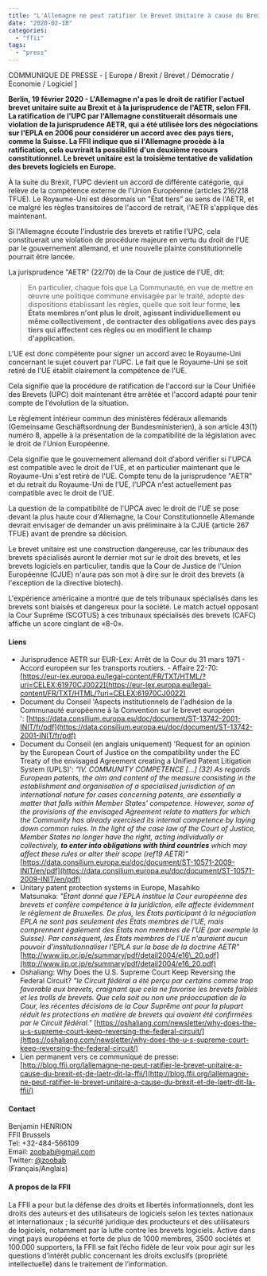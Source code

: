 ```yaml
---
title: "L'Allemagne ne peut ratifier le Brevet Unitaire à cause du Brexit et de l'AETR, dit la FFII"
date: "2020-02-18"
categories: 
  - "ffii"
tags: 
  - "press"
---
```


COMMUNIQUE DE PRESSE - \[ Europe / Brexit / Brevet / Démocratie / Economie / Logiciel \]

**Berlin, 19 février 2020 - L'Allemagne n'a pas le droit de ratifier l'actuel brevet unitaire suite au Brexit et à la jurisprudence de l'AETR, selon FFII. La ratification de l'UPC par l'Allemagne constituerait désormais une violation de la jurisprudence AETR, qui a été utilisée lors des négociations sur l'EPLA en 2006 pour considérer un accord avec des pays tiers, comme la Suisse. La FFII indique que si l'Allemagne procède à la ratification, cela ouvrirait la possibilité d'un deuxième recours constitutionnel. Le brevet unitaire est la troisième tentative de validation des brevets logiciels en Europe.**

À la suite du Brexit, l'UPC devient un accord de différente catégorie, qui relève de la compétence externe de l'Union Européenne (articles 216/218 TFUE). Le Royaume-Uni est désormais un "État tiers" au sens de l'AETR, et ce malgré les règles transitoires de l'accord de retrait, l'AETR s'applique dès maintenant.

Si l'Allemagne écoute l'industrie des brevets et ratifie l'UPC, cela constituerait une violation de procédure majeure en vertu du droit de l'UE par le gouvernement allemand, et une nouvelle plainte constitutionnelle pourrait être lancée.

La jurisprudence "AETR" (22/70) de la Cour de justice de l'UE, dit:

> En particulier, chaque fois que La Communauté, en vue de mettre en œuvre une politique commune envisagée par le traité, adopte des dispositions établissant les règles, quelle que soit leur forme, **les États membres n'ont plus le droit, agissant individuellement ou même collectivement , de contracter des obligations avec des pays tiers qui affectent ces règles ou en modifient le champ d'application.**

L'UE est donc compétente pour signer un accord avec le Royaume-Uni concernant le sujet couvert par l'UPC. Le fait que le Royaume-Uni se soit retiré de l'UE établit clairement la compétence de l'UE.

Cela signifie que la procédure de ratification de l'accord sur la Cour Unifiée des Brevets (UPC) doit maintenant être arrêtée et l'accord adapté pour tenir compte de l'évolution de la situation.

Le règlement intérieur commun des ministères fédéraux allemands (Gemeinsame Geschäftsordnung der Bundesministerien), à son article 43(1) numéro 8, appelle à la présentation de la compatibilité de la législation avec le droit de l'Union Européenne.

Cela signifie que le gouvernement allemand doit d'abord vérifier si l'UPCA est compatible avec le droit de l'UE, et en particulier maintenant que le Royaume-Uni s'est retiré de l'UE. Compte tenu de la jurisprudence "AETR" et du retrait du Royaume-Uni de l'UE, l'UPCA n'est actuellement pas compatible avec le droit de l'UE.

La question de la compatibilité de l'UPCA avec le droit de l'UE se pose devant la plus haute cour d'Allemagne, la Cour Constitutionnelle Allemande devrait envisager de demander un avis préliminaire à la CJUE (article 267 TFUE) avant de prendre sa décision.

Le brevet unitaire est une construction dangereuse, car les tribunaux des brevets spécialisés auront le dernier mot sur le droit des brevets, et les brevets logiciels en particulier, tandis que la Cour de Justice de l'Union Européenne (CJUE) n'aura pas son mot à dire sur le droit des brevets (à l'exception de la directive biotech).

L'expérience américaine a montré que de tels tribunaux spécialisés dans les brevets sont biaisés et dangereux pour la société. Le match actuel opposant la Cour Suprême (SCOTUS) à ces tribunaux spécialisés des brevets (CAFC) affiche un score cinglant de «8-0».

#### Liens

- Jurisprudence AETR sur EUR-Lex: Arrêt de la Cour du 31 mars 1971 - Accord européen sur les transports routiers. - Affaire 22-70:  [https://eur-lex.europa.eu/legal-content/FR/TXT/HTML/?uri=CELEX:61970CJ0022](https://eur-lex.europa.eu/legal-content/FR/TXT/HTML/?uri=CELEX:61970CJ0022)
- Document du Conseil 'Aspects institutionnels de l'adhésion de la Communauté européenne à la Convention sur le brevet européen ': [https://data.consilium.europa.eu/doc/document/ST-13742-2001-INIT/fr/pdf](https://data.consilium.europa.eu/doc/document/ST-13742-2001-INIT/fr/pdf)
- Document du Conseil (en anglais uniquement) 'Request for an opinion by the European Court of Justice on the compatibility under the EC Treaty of the envisaged Agreement creating a Unified Patent Litigation System (UPLS)': _"IV. COMMUNITY COMPETENCE \[...\] (32) As regards European patents, the aim and content of the measure consisting in the establishment and organisation of a specialised jurisdiction of an international nature for cases concerning patents, are essentially a matter that falls within Member States' competence. However, some of the provisions of the envisaged Agreement relate to matters for which the Community has already exercised its internal competence by laying down common rules. In the light of the case law of the Court of Justice, Member States no longer have the right, acting individually or collectively, **to enter into obligations with third countries** which may affect these rules or alter their scope (ref19 AETR)"_ [https://data.consilium.europa.eu/doc/document/ST-10571-2009-INIT/en/pdf](https://data.consilium.europa.eu/doc/document/ST-10571-2009-INIT/en/pdf)
- Unitary patent protection systems in Europe, Masahiko Matsunaka: _"Étant donné que l'EPLA institue la Cour européenne des brevets et confère compétence à la juridiction, elle affecte évidemment le règlement de Bruxelles. De plus, les États participant à la négociation EPLA ne sont pas seulement des États membres de l'UE, mais comprennent également des États non membres de l'UE (par exemple la Suisse). Par conséquent, les États membres de l'UE n'auraient aucun pouvoir d'institutionnaliser l'EPLA sur la base de la doctrine AETR"_ [http://www.iip.or.jp/e/summary/pdf/detail2004/e16\_20.pdf](http://www.iip.or.jp/e/summary/pdf/detail2004/e16_20.pdf)
- Oshaliang: Why Does the U.S. Supreme Court Keep Reversing the Federal Circuit? _"le Circuit fédéral a été perçu par certains comme trop favorable aux brevets, craignant que cela ne favorise les brevets faibles et les trolls de brevets. Que cela soit ou non une préoccupation de la Cour, les récentes décisions de la Cour Suprême ont pour la plupart réduit les protections en matière de brevets qui avaient été confirmées par le Circuit fédéral."_ [https://oshaliang.com/newsletter/why-does-the-u-s-supreme-court-keep-reversing-the-federal-circuit/](https://oshaliang.com/newsletter/why-does-the-u-s-supreme-court-keep-reversing-the-federal-circuit/)
- Lien permanent vers ce communiqué de presse: [http://blog.ffii.org/lallemagne-ne-peut-ratifier-le-brevet-unitaire-a-cause-du-brexit-et-de-laetr-dit-la-ffii/](http://blog.ffii.org/lallemagne-ne-peut-ratifier-le-brevet-unitaire-a-cause-du-brexit-et-de-laetr-dit-la-ffii/)

#### Contact

Benjamin HENRION  
FFII Brussels  
Tel: +32-484-566109  
Email: zoobab@gmail.com  
Twitter: [@zoobab](https://twitter.com/zoobab)  
(Français/Anglais)

#### A propos de la FFII

La FFII a pour but la défense des droits et libertés informationnels, dont les droits des auteurs et des utilisateurs de logiciels selon les textes nationaux et internationaux ; la sécurité juridique des producteurs et des utilisateurs de logiciels, notamment par la lutte contre les brevets logiciels. Active dans vingt pays européens et forte de plus de 1000 membres, 3500 sociétés et 100.000 supporters, la FFII se fait l’écho fidèle de leur voix pour agir sur les questions d’intérêt public concernant les droits exclusifs (propriété intellectuelle) dans le traitement de l’information.
